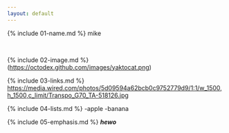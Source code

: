 ```yaml
---
layout: default
---
```


{% include 01-name.md %}
mike

<br>

{% include 02-image.md %}
(https://octodex.github.com/images/yaktocat.png)
<br>

{% include 03-links.md %}
https://media.wired.com/photos/5d09594a62bcb0c9752779d9/1:1/w_1500,h_1500,c_limit/Transpo_G70_TA-518126.jpg
<br>

{% include 04-lists.md %}
-apple
-banana
<br>

{% include 05-emphasis.md %}
***hewo***
